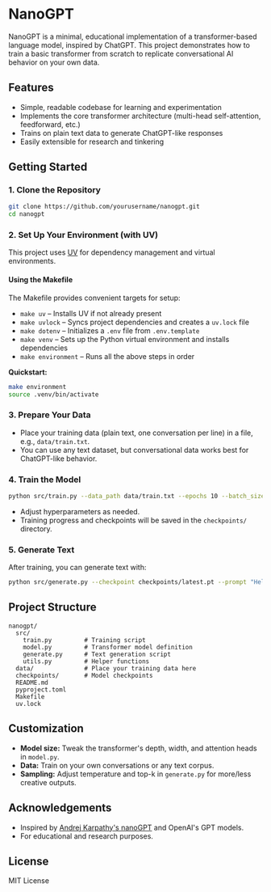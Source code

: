# NanoGPT

NanoGPT is a minimal, educational implementation of a transformer-based language model, inspired by ChatGPT. This project demonstrates how to train a basic transformer from scratch to replicate conversational AI behavior on your own data.

## Features

- Simple, readable codebase for learning and experimentation
- Implements the core transformer architecture (multi-head self-attention, feedforward, etc.)
- Trains on plain text data to generate ChatGPT-like responses
- Easily extensible for research and tinkering

## Getting Started

### 1. Clone the Repository

```bash
git clone https://github.com/yourusername/nanogpt.git
cd nanogpt
```

### 2. Set Up Your Environment (with UV)

This project uses [UV](https://github.com/astral-sh/uv) for dependency management and virtual environments.

#### Using the Makefile

The Makefile provides convenient targets for setup:

- `make uv` – Installs UV if not already present
- `make uvlock` – Syncs project dependencies and creates a `uv.lock` file
- `make dotenv` – Initializes a `.env` file from `.env.template`
- `make venv` – Sets up the Python virtual environment and installs dependencies
- `make environment` – Runs all the above steps in order

**Quickstart:**

```bash
make environment
source .venv/bin/activate
```

### 3. Prepare Your Data

- Place your training data (plain text, one conversation per line) in a file, e.g., `data/train.txt`.
- You can use any text dataset, but conversational data works best for ChatGPT-like behavior.

### 4. Train the Model

```bash
python src/train.py --data_path data/train.txt --epochs 10 --batch_size 32
```

- Adjust hyperparameters as needed.
- Training progress and checkpoints will be saved in the `checkpoints/` directory.

### 5. Generate Text

After training, you can generate text with:

```bash
python src/generate.py --checkpoint checkpoints/latest.pt --prompt "Hello, how are you?"
```

## Project Structure

```
nanogpt/
  src/
    train.py         # Training script
    model.py         # Transformer model definition
    generate.py      # Text generation script
    utils.py         # Helper functions
  data/              # Place your training data here
  checkpoints/       # Model checkpoints
  README.md
  pyproject.toml
  Makefile
  uv.lock
```

## Customization

- **Model size:** Tweak the transformer's depth, width, and attention heads in `model.py`.
- **Data:** Train on your own conversations or any text corpus.
- **Sampling:** Adjust temperature and top-k in `generate.py` for more/less creative outputs.

## Acknowledgements

- Inspired by [Andrej Karpathy's nanoGPT](https://github.com/karpathy/nanoGPT) and OpenAI's GPT models.
- For educational and research purposes.

## License

MIT License